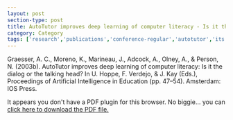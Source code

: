```yaml
---
layout: post
section-type: post
title: AutoTutor improves deep learning of computer literacy - Is it the dialog or the talking head?
category: Category
tags: ['research','publications','conference-regular','autotutor','its','discourse','agents','education-research']
---
```

Graesser, A. C., Moreno, K., Marineau, J., Adcock, A., Olney, A., & Person, N. (2003b). AutoTutor improves deep learning of computer literacy: Is it the dialog or the talking head? In U. Hoppe, F. Verdejo, & J. Kay (Eds.), Proceedings of Artificial Intelligence in Education (pp. 47–54). Amsterdam: IOS Press. 

<object data="https://umdrive.memphis.edu/aolney/public/publications/AutoTutor%20improves%20deep%20learning%20of%20computer%20literacy%20Is%20it%20the%20dialog%20or%20the%20talking%20head.pdf" type="application/pdf" width="100%" height="600px">
 
  <p>It appears you don't have a PDF plugin for this browser.
  No biggie... you can <a href="https://umdrive.memphis.edu/aolney/public/publications/AutoTutor%20improves%20deep%20learning%20of%20computer%20literacy%20Is%20it%20the%20dialog%20or%20the%20talking%20head.pdf">click here to
  download the PDF file.</a></p>
  
</object>
